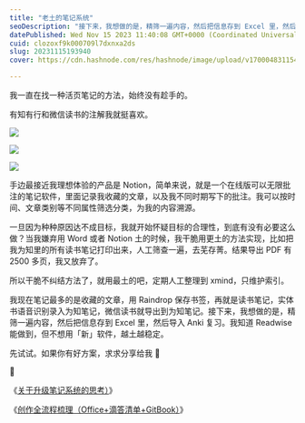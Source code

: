 ```yaml
---
title: "老土的笔记系统"
seoDescription: "接下来，我想做的是，精筛一遍内容，然后把信息存到 Excel 里，然后导入 Anki 复习。"
datePublished: Wed Nov 15 2023 11:40:08 GMT+0000 (Coordinated Universal Time)
cuid: clozoxf9k000709l7dxnxa2ds
slug: 20231115193940
cover: https://cdn.hashnode.com/res/hashnode/image/upload/v1700048311544/841d9254-a825-4498-8a5d-82538545a7dc.jpeg

---
```


我一直在找一种活页笔记的方法，始终没有趁手的。

有知有行和微信读书的注解我就挺喜欢。

![](url)

![](url)

![](url)

手边最接近我理想体验的产品是 Notion，简单来说，就是一个在线版可以无限批注的笔记软件，里面记录我收藏的文章，以及我不同时期写下的批注。我可以按时间、文章类别等不同属性筛选分类，为我的内容溯源。

一旦因为种种原因达不成目标，我就开始怀疑目标的合理性，到底有没有必要这么做？当我嫌弃用 Word 或者 Notion 土的时候，我干脆用更土的方法实现，比如把我为知里的所有读书笔记打印出来，人工筛查一遍，去芜存菁。结果导出 PDF 有 2500 多页，我又放弃了。

所以干脆不纠结方法了，就用最土的吧，定期人工整理到 xmind，只维护索引。

我现在笔记最多的是收藏的文章，用 Raindrop 保存书签，再就是读书笔记，实体书语音识别录入为知笔记，微信读书就导出到为知笔记。接下来，我想做的是，精筛一遍内容，然后把信息存到 Excel 里，然后导入 Anki 复习。我知道 Readwise 能做到，但不想用「新」软件，越土越稳定。

先试试。如果你有好方案，求求分享给我 🙏

🔗

《[关于升级笔记系统的思考）](https://mp.weixin.qq.com/s?__biz=MzI3MzU5MDA1OQ==&mid=2247486715&idx=1&sn=e65d3b632feaa706c740b983a2b34e84&chksm=eb21bebfdc5637a9d7f8456f565d2ac0dc7b6b9e6704761056bf05fb6226c43c123db358877f#rd)》

《[创作全流程梳理（Office+滴答清单+GitBook）](https://mp.weixin.qq.com/s?__biz=MzI3MzU5MDA1OQ==&mid=2247488139&idx=1&sn=46f6a1c5c87a29bdcde8d4bad0a70d1d&chksm=eb21a0cfdc5629d9067e34fb22eecdc514c31a21679a27ac26545ff0844951da96d667ae2847#rd)》